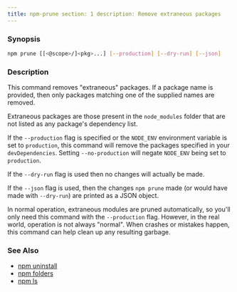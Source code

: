 ```yaml
---
title: npm-prune section: 1 description: Remove extraneous packages
---
```


### Synopsis

```bash
npm prune [[<@scope>/]<pkg>...] [--production] [--dry-run] [--json]
```

### Description

This command removes "extraneous" packages. If a package name is provided, then only packages matching one of the
supplied names are removed.

Extraneous packages are those present in the `node_modules` folder that are not listed as any package's dependency list.

If the `--production` flag is specified or the `NODE_ENV` environment variable is set to `production`, this command will
remove the packages specified in your `devDependencies`. Setting `--no-production` will negate
`NODE_ENV` being set to `production`.

If the `--dry-run` flag is used then no changes will actually be made.

If the `--json` flag is used, then the changes `npm prune` made (or would have made with `--dry-run`) are printed as a
JSON object.

In normal operation, extraneous modules are pruned automatically, so you'll only need this command with
the `--production` flag. However, in the real world, operation is not always "normal". When crashes or mistakes happen,
this command can help clean up any resulting garbage.

### See Also

* [npm uninstall](/commands/npm-uninstall)
* [npm folders](/configuring-npm/folders)
* [npm ls](/commands/npm-ls)

